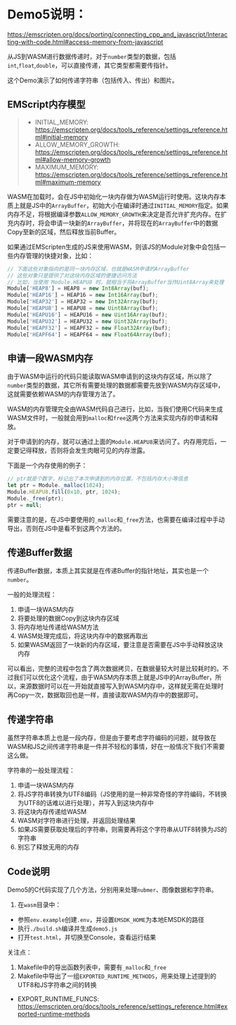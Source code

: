 # Demo5说明：


https://emscripten.org/docs/porting/connecting_cpp_and_javascript/Interacting-with-code.html#access-memory-from-javascript


从JS到WASM进行数据传递时，对于`number`类型的数据，包括`int`,`float`,`double`，可以直接传递，其它类型都需要传指针。

这个Demo演示了如何传递字符串（包括传入、传出）和图片。

## EMScript内存模型

> - INITIAL_MEMORY: https://emscripten.org/docs/tools_reference/settings_reference.html#initial-memory
> - ALLOW_MEMORY_GROWTH: https://emscripten.org/docs/tools_reference/settings_reference.html#allow-memory-growth
> - MAXIMUM_MEMORY: https://emscripten.org/docs/tools_reference/settings_reference.html#maximum-memory

WASM在加载时，会在JS中初始化一块内存做为WASM运行时使用。这块内存本质上就是JS中的`ArrayBuffer`，初始大小在编译时通过`INITIAL_MEMORY`指定。如果内存不足，将根据编译参数`ALLOW_MEMORY_GROWTH`来决定是否允许扩充内存。在扩充内存时，将会申请一块新的`ArrayBuffer`，并将现在的`ArrayBuffer`中的数据Copy至新的区域，然后释放当前Buffer。

如果通过EMScripten生成的JS来使用WASM，则该JS的Module对象中会包括一些内存管理的快捷对象，比如：

```javascript
// 下面这些对象指向的是同一块内存区域，也就是WASM申请的ArrayBuffer
// 这些对象只是提供了对这块内存区域的便捷访问方法
// 比如，当使用 Module.HEAPU8 时，就相当于将ArrayBuffer当作Uint8Array来处理
Module['HEAP8'] = HEAP8 = new Int8Array(buf);
Module['HEAP16'] = HEAP16 = new Int16Array(buf);
Module['HEAP32'] = HEAP32 = new Int32Array(buf);
Module['HEAPU8'] = HEAPU8 = new Uint8Array(buf);
Module['HEAPU16'] = HEAPU16 = new Uint16Array(buf);
Module['HEAPU32'] = HEAPU32 = new Uint32Array(buf);
Module['HEAPF32'] = HEAPF32 = new Float32Array(buf);
Module['HEAPF64'] = HEAPF64 = new Float64Array(buf);
```

## 申请一段WASM内存

由于WASM中运行的代码只能读取WASM申请到的这块内存区域，所以除了`number`类型的数据，其它所有需要处理的数据都需要先放到WASM内存区域中，这就需要依赖WASM的内存管理方法了。

WASM的内存管理完全由WASM代码自己进行，比如，当我们使用C代码来生成WASM文件时，一般就会用到`malloc`和`free`这两个方法来实现内存的申请和释放。

对于申请到的内存，就可以通过上面的`Module.HEAPU8`来访问了。内存用完后，一定要记得释放，否则将会发生肉眼可见的内存泄露。

下面是一个内存使用的例子：

```javascript
// ptr就是个数字，标记出了本次申请到的内存位置，不包括内存大小等信息
let ptr = Module._malloc(1024);
Module.HEAPU8.fill(0x10, ptr, 1024);
Module._free(ptr);
ptr = null;
```

需要注意的是，在JS中要使用的`_malloc`和`_free`方法，也需要在编译过程中手动导出，否则在JS中是看不到这两个方法的。


## 传递Buffer数据

传递Buffer数据，本质上其实就是在传递Buffer的指针地址，其实也是一个`number`。

一般的处理流程：
1. 申请一块WASM内存
2. 将要处理的数据Copy到这块内存区域
3. 将内存地址传递给WASM方法
4. WASM处理完成后，将这块内存中的数据再取出
5. 如果WASM返回了一块新的内存区域，要注意是否需要在JS中手动释放这块内存

可以看出，完整的流程中包含了两次数据拷贝，在数据量较大时是比较耗时的。不过我们可以优化这个流程，由于WASM内存本质上就是JS中的ArrayBuffer，所以，来源数据时可以在一开始就直接写入到WASM内存中，这样就无需在处理时再Copy一次，数据取回也是一样，直接读取WASM内存中的数据即可。


## 传递字符串

虽然字符串本质上也是一段内存，但是由于要考虑字符编码的问题，就导致在WASM和JS之间传递字符串是一件并不轻松的事情，好在一般情况下我们不需要这么做。

字符串的一般处理流程：
1. 申请一块WASM内存
2. 将JS字符串转换为UTF8编码（JS使用的是一种非常奇怪的字符编码，不转换为UTF8的话难以进行处理），并写入到这块内存中
3. 将这块内存传递给WASM
4. WASM对字符串进行处理，并返回处理结果
5. 如果JS需要获取处理后的字符串，则需要再将这个字符串从UTF8转换为JS的字符串
6. 别忘了释放无用的内存


## Code说明

Demo5的C代码实现了几个方法，分别用来处理`nubmer`、图像数据和字符串。

1. 在`wasm`目录中：
  - 参照`env.example`创建`.env`，并设置`EMSDK_HOME`为本地EMSDK的路径
  - 执行`./build.sh`编译并生成`demo5.js`
  - 打开`test.html`，并切换至Console，查看运行结果

关注点：
1. Makefile中的导出函数列表中，需要有`_malloc`和`_free`
2. Makefile中导出了一组`EXPORTED_RUNTIME_METHODS`，用来处理上述提到的UTF8和JS字符串之间的转换
  - EXPORT_RUNTIME_FUNCS: https://emscripten.org/docs/tools_reference/settings_reference.html#exported-runtime-methods

